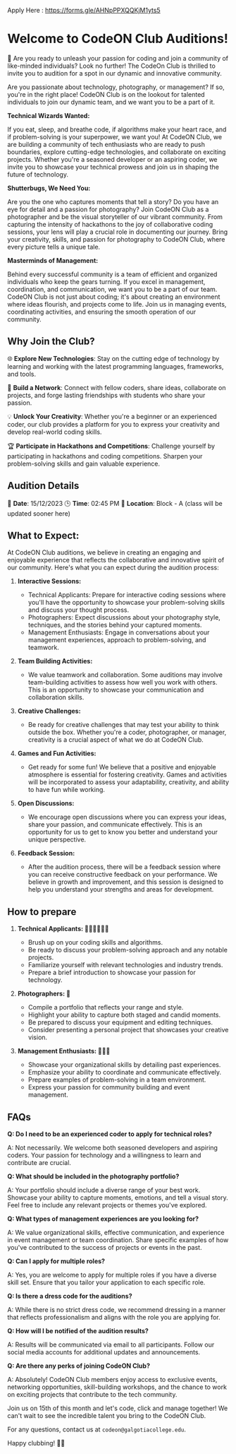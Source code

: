 Apply Here : https://forms.gle/AHNpPPXQQKjM1yts5

# Welcome to CodeON Club Auditions!

🚀 Are you ready to unleash your passion for coding and join a community of like-minded individuals? Look no further! The CodeOn Club is thrilled to invite you to audition for a spot in our dynamic and innovative community.

Are you passionate about technology, photography, or management? If so, you're in the right place! CodeON Club is on the lookout for talented individuals to join our dynamic team, and we want you to be a part of it.

**Technical Wizards Wanted:**

If you eat, sleep, and breathe code, if algorithms make your heart race, and if problem-solving is your superpower, we want you! At CodeON Club, we are building a community of tech enthusiasts who are ready to push boundaries, explore cutting-edge technologies, and collaborate on exciting projects. Whether you're a seasoned developer or an aspiring coder, we invite you to showcase your technical prowess and join us in shaping the future of technology.

**Shutterbugs, We Need You:** 

Are you the one who captures moments that tell a story? Do you have an eye for detail and a passion for photography? Join CodeON Club as a photographer and be the visual storyteller of our vibrant community. From capturing the intensity of hackathons to the joy of collaborative coding sessions, your lens will play a crucial role in documenting our journey. Bring your creativity, skills, and passion for photography to CodeON Club, where every picture tells a unique tale.

**Masterminds of Management:** 

Behind every successful community is a team of efficient and organized individuals who keep the gears turning. If you excel in management, coordination, and communication, we want you to be a part of our team. CodeON Club is not just about coding; it's about creating an environment where ideas flourish, and projects come to life. Join us in managing events, coordinating activities, and ensuring the smooth operation of our community.

## Why Join the Club?

🌐 **Explore New Technologies**: Stay on the cutting edge of technology by learning and working with the latest programming languages, frameworks, and tools.

👫 **Build a Network**: Connect with fellow coders, share ideas, collaborate on projects, and forge lasting friendships with students who share your passion.

💡 **Unlock Your Creativity**: Whether you're a beginner or an experienced coder, our club provides a platform for you to express your creativity and develop real-world coding skills.

🏆 **Participate in Hackathons and Competitions**: Challenge yourself by participating in hackathons and coding competitions. Sharpen your problem-solving skills and gain valuable experience.

## Audition Details

📅 **Date**: 15/12/2023
🕒 **Time**: 02:45 PM
📍 **Location**: Block - A (class will be updated sooner here)


## What to Expect:

At CodeON Club auditions, we believe in creating an engaging and enjoyable experience that reflects the collaborative and innovative spirit of our community. Here's what you can expect during the audition process:

1.  **Interactive Sessions:**
    
    -   Technical Applicants: Prepare for interactive coding sessions where you'll have the opportunity to showcase your problem-solving skills and discuss your thought process.
    -   Photographers: Expect discussions about your photography style, techniques, and the stories behind your captured moments.
    -   Management Enthusiasts: Engage in conversations about your management experiences, approach to problem-solving, and teamwork.
2.  **Team Building Activities:**
    
    -   We value teamwork and collaboration. Some auditions may involve team-building activities to assess how well you work with others. This is an opportunity to showcase your communication and collaboration skills.
3.  **Creative Challenges:**
    
    -   Be ready for creative challenges that may test your ability to think outside the box. Whether you're a coder, photographer, or manager, creativity is a crucial aspect of what we do at CodeON Club.
4.  **Games and Fun Activities:**
    
    -   Get ready for some fun! We believe that a positive and enjoyable atmosphere is essential for fostering creativity. Games and activities will be incorporated to assess your adaptability, creativity, and ability to have fun while working.
5.  **Open Discussions:**
    
    -   We encourage open discussions where you can express your ideas, share your passion, and communicate effectively. This is an opportunity for us to get to know you better and understand your unique perspective.
6.  **Feedback Session:**
    
    -   After the audition process, there will be a feedback session where you can receive constructive feedback on your performance. We believe in growth and improvement, and this session is designed to help you understand your strengths and areas for development.

## How to prepare
1.  **Technical Applicants: 🧑🏻‍💻👩🏻‍💻**
    
    -   Brush up on your coding skills and algorithms.
    -   Be ready to discuss your problem-solving approach and any notable projects.
    -   Familiarize yourself with relevant technologies and industry trends.
    -   Prepare a brief introduction to showcase your passion for technology.
2.  **Photographers: 📸**
    
    -   Compile a portfolio that reflects your range and style.
    -   Highlight your ability to capture both staged and candid moments.
    -   Be prepared to discuss your equipment and editing techniques.
    -   Consider presenting a personal project that showcases your creative vision.
3.  **Management Enthusiasts: 🧑🏻‍💼**
    
    -   Showcase your organizational skills by detailing past experiences.
    -   Emphasize your ability to coordinate and communicate effectively.
    -   Prepare examples of problem-solving in a team environment.
    -   Express your passion for community building and event management.

## FAQs

**Q: Do I need to be an experienced coder to apply for technical roles?**

A: Not necessarily. We welcome both seasoned developers and aspiring coders. Your passion for technology and a willingness to learn and contribute are crucial.

**Q: What should be included in the photography portfolio?**

A: Your portfolio should include a diverse range of your best work. Showcase your ability to capture moments, emotions, and tell a visual story. Feel free to include any relevant projects or themes you've explored.

**Q: What types of management experiences are you looking for?**

A: We value organizational skills, effective communication, and experience in event management or team coordination. Share specific examples of how you've contributed to the success of projects or events in the past.

**Q: Can I apply for multiple roles?** 

A: Yes, you are welcome to apply for multiple roles if you have a diverse skill set. Ensure that you tailor your application to each specific role.

**Q: Is there a dress code for the auditions?** 

A: While there is no strict dress code, we recommend dressing in a manner that reflects professionalism and aligns with the role you are applying for.

**Q: How will I be notified of the audition results?**

A: Results will be communicated via email to all participants. Follow our social media accounts for additional updates and announcements.

**Q: Are there any perks of joining CodeON Club?** 

A: Absolutely! CodeON Club members enjoy access to exclusive events, networking opportunities, skill-building workshops, and the chance to work on exciting projects that contribute to the tech community.

Join us on 15th of this month and let's code, click and manage together! We can't wait to see the incredible talent you bring to the CodeON Club.

For any questions, contact us at ```codeon@galgotiacollege.edu```.

Happy clubbing! 🚀✨
